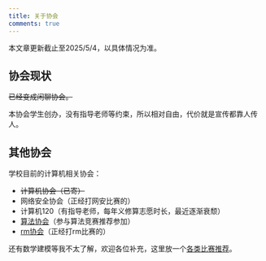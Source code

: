 ```yaml
---
title: 关于协会
comments: true
---
```


本文章更新截止至2025/5/4，以具体情况为准。

## 协会现状

~~已经变成闲聊协会。~~ 

本协会学生创办，没有指导老师等约束，所以相对自由，代价就是宣传都靠人传人。

## 其他协会

学校目前的计算机相关协会：

 - ~~计算机协会（已寄）~~
 - 网络安全协会（正经打网安比赛的）
 - 计算机120（有指导老师，每年义修算志愿时长，最近逐渐衰颓）
 - [算法协会](https://cczuacm.cn/)（参与算法竞赛推荐参加）
 - [rm协会](http://qm.qq.com/cgi-bin/qm/qr?_wv=1027&k=xeqJMcLCDWPdjY4c1AD5e-AhOHOykSCO&authKey=rSL1%2FrSZDuLMRc%2BNHlT10Yw40JIY8EfOFAySj%2FM0KWaPqCRMc0kFfHcJJFQ7dGgF&noverify=0&group_code=445623049)（正经打rm比赛的）
  
还有数学建模等我不太了解，欢迎各位补充，这里放一个[各类比赛推荐](https://docs.qq.com/sheet/DRmRuYkxmZHdzeHJI?tab=BB08J2)。

